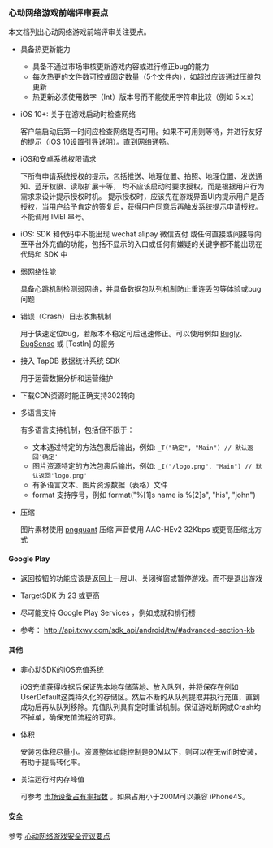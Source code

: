 ### 心动网络游戏前端评审要点

本文档列出心动网络游戏前端评审关注要点。

* 具备热更新能力

	- 具备不通过市场审核更新游戏内容或进行修正bug的能力
	- 每次热更的文件数可控或固定数量（5个文件内），如超过应该通过压缩包更新
	- 热更新必须使用数字（Int）版本号而不能使用字符串比较（例如 5.x.x）

* iOS 10+: 关于在游戏启动时检查网络

	客户端启动后第一时间应检查网络是否可用。如果不可用则等待，并进行友好的提示（iOS 10设置引导说明）。直到网络通畅。

* iOS和安卓系统权限请求

	下所有申请系统授权的提示，包括推送、地理位置、拍照、地理位置、发送通知、蓝牙权限、读取扩展卡等，
	均不应该启动时要求授权，而是根据用户行为需求来设计提示授权时机。
	提示授权时，应该先在游戏界面UI内提示用户是否授权，当用户给予肯定的答复后，获得用户同意后再触发系统提示申请授权。
	不能调用 IMEI 串号。

* iOS: SDK 和代码中不能出现 wechat alipay 微信支付 或任何直接或间接导向至平台外充值的功能，包括不显示的入口或任何有嫌疑的关键字都不能出现在代码和 SDK 中

* 弱网络性能

	具备心跳机制检测弱网络，并具备数据包队列机制防止重连丢包等体验或bug问题

* 错误（Crash）日志收集机制

	用于快速定位bug，若版本不稳定可后迅速修正。可以使用例如 [Bugly](http://bugly.qq.com/)、[BugSense](http://bugsense.com/) 或 [TestIn] 的服务

* 接入 TapDB 数据统计系统 SDK

	用于运营数据分析和运营维护

* 下载CDN资源时能正确支持302转向

* 多语言支持

	有多语言支持机制，包括但不限于：
	- 文本通过特定的方法包裹后输出，例如: `_T("确定", "Main") // 默认返回'确定' `
	- 图片资源特定的方法包裹后输出，例如: `_I("/logo.png", "Main") // 默认返回'logo.png' `
	- 有多语言文本、图片资源数据（表格）文件
	- format 支持序号，例如 format("%[1]s name is %[2]s", "his", "john")

* 压缩

	图片素材使用 [pngquant](https://pngquant.org/) 压缩
	声音使用 AAC-HEv2 32Kbps 或更高压缩比方式


#### Google Play

* 返回按钮的功能应该是返回上一层UI、关闭弹窗或暂停游戏。而不是退出游戏

* TargetSDK 为 23 或更高

* 尽可能支持 Google Play Services ，例如成就和排行榜

* 参考： http://api.txwy.com/sdk_api/android/tw/#advanced-section-kb

#### 其他

* 非心动SDK的iOS充值系统

	iOS充值获得收据后保证先本地存储落地、放入队列，并将保存在例如UserDefault这类持久化的存储区。然后不断的从队列提取并执行充值，直到成功后再从队列移除。充值队列具有定时重试机制。保证游戏断网或Crash均不掉单，确保充值流程的可靠。

* 体积

	安装包体积尽量小。资源整体如能控制是90M以下，则可以在无wifi时安装，有助于提高转化率。

* 关注运行时内存峰值

	可参考 [市场设备占有率指数](http://www.umindex.com/) 。如果占用小于200M可以兼容 iPhone4S。


#### 安全
参考 [心动网络游戏安全评议要点](security.md)
